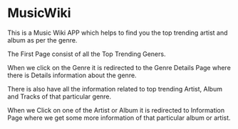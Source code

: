 # MusicWiki

This is a Music Wiki APP which helps to find you the top trending artist and album as per the genre.

The First Page consist of all the Top Trending Geners.

When we click on the Genre it is redirected to the Genre Details Page where there is Details information about the genre.

There is also have all the information related to top trending Artist, Album and Tracks of that particular genre.

When we Click on one of the Artist or Album it is redirected to Information Page where we get some more information of that particular album or artist.
